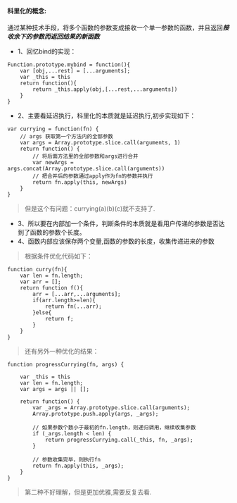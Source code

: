 #### 科里化的概念:
通过某种技术手段，将多个函数的参数变成接收一个单一参数的函数，并且返回***接收余下的参数而返回结果的新函数***
+ 1、回忆bind的实现：
```
Function.prototype.mybind = function(){
    var [obj,...rest] = [...arguments];
    var _this = this
    return function(){
        return _this.apply(obj,[...rest,...arguments])
    }
}
```
+ 2、主要看延迟执行，科里化的本质就是延迟执行,初步实现如下：
```
var currying = function(fn) {
    // args 获取第一个方法内的全部参数
    var args = Array.prototype.slice.call(arguments, 1)
    return function() {
        // 将后面方法里的全部参数和args进行合并
        var newArgs = args.concat(Array.prototype.slice.call(arguments))
        // 把合并后的参数通过apply作为fn的参数并执行
        return fn.apply(this, newArgs)
    }
}
```
>但是这个有问题：currying(a)(b)(c)就不支持了.
+ 3、所以要在内部加一个条件，判断条件的本质就是看用户传递的参数是否达到了函数的参数个长度。
+ 4、函数内部应该保存两个变量,函数的参数的长度，收集传递进来的参数
> 根据条件优化代码如下：
```
function curry(fn){
    var len = fn.length;
    var arr = [];
    return function f(){
        arr = [...arr,...arguments];
        if(arr.length>=len){
            return fn(...arr);
        }else{
            return f;
        }
    }
}
```
> 还有另外一种优化的结果：
```
function progressCurrying(fn, args) {

    var _this = this
    var len = fn.length;
    var args = args || [];

    return function() {
        var _args = Array.prototype.slice.call(arguments);
        Array.prototype.push.apply(args, _args);

        // 如果参数个数小于最初的fn.length，则递归调用，继续收集参数
        if (_args.length < len) {
            return progressCurrying.call(_this, fn, _args);
        }

        // 参数收集完毕，则执行fn
        return fn.apply(this, _args);
    }
}
```
> 第二种不好理解，但是更加优雅,需要反复去看.
